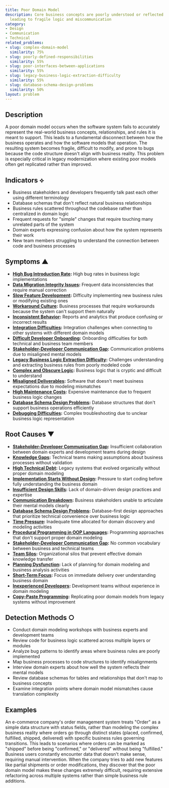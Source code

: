 ```yaml
---
title: Poor Domain Model
description: Core business concepts are poorly understood or reflected in the system,
  leading to fragile logic and miscommunication
category:
- Design
- Communication
- Technical
related_problems:
- slug: complex-domain-model
  similarity: 75%
- slug: poorly-defined-responsibilities
  similarity: 55%
- slug: poor-interfaces-between-applications
  similarity: 55%
- slug: legacy-business-logic-extraction-difficulty
  similarity: 55%
- slug: database-schema-design-problems
  similarity: 50%
layout: problem
---
```


## Description

A poor domain model occurs when the software system fails to accurately represent the real-world business concepts, relationships, and rules it is meant to support. This leads to a fundamental disconnect between how the business operates and how the software models that operation. The resulting system becomes fragile, difficult to modify, and prone to bugs because the code structure doesn't align with business reality. This problem is especially critical in legacy modernization where existing poor models often get replicated rather than improved.

## Indicators ⟡

- Business stakeholders and developers frequently talk past each other using different terminology
- Database schemas that don't reflect natural business relationships
- Business rules scattered throughout the codebase rather than centralized in domain logic
- Frequent requests for "simple" changes that require touching many unrelated parts of the system
- Domain experts expressing confusion about how the system represents their work
- New team members struggling to understand the connection between code and business processes

## Symptoms ▲

- **[High Bug Introduction Rate](high-bug-introduction-rate.md):** High bug rates in business logic implementations
- **[Data Migration Integrity Issues](data-migration-integrity-issues.md):** Frequent data inconsistencies that require manual correction
- **[Slow Feature Development](slow-feature-development.md):** Difficulty implementing new business rules or modifying existing ones
- **[Workaround Culture](workaround-culture.md):** Business processes that require workarounds because the system can't support them naturally
- **[Inconsistent Behavior](inconsistent-behavior.md):** Reports and analytics that produce confusing or incorrect results
- **[Integration Difficulties](integration-difficulties.md):** Integration challenges when connecting to other systems with different domain models
- **[Difficult Developer Onboarding](difficult-developer-onboarding.md):** Onboarding difficulties for both technical and business team members
- **[Stakeholder-Developer Communication Gap](stakeholder-developer-communication-gap.md):** Communication problems due to misaligned mental models
- **[Legacy Business Logic Extraction Difficulty](legacy-business-logic-extraction-difficulty.md):** Challenges understanding and extracting business rules from poorly modeled code
- **[Complex and Obscure Logic](complex-and-obscure-logic.md):** Business logic that is cryptic and difficult to understand
- **[Misaligned Deliverables](misaligned-deliverables.md):** Software that doesn't meet business expectations due to modeling mismatches
- **[High Maintenance Costs](high-maintenance-costs.md):** Expensive maintenance due to frequent business logic changes
- **[Database Schema Design Problems](database-schema-design-problems.md):** Database structures that don't support business operations efficiently
- **[Debugging Difficulties](debugging-difficulties.md):** Complex troubleshooting due to unclear business logic representation

## Root Causes ▼

- **[Stakeholder-Developer Communication Gap](stakeholder-developer-communication-gap.md):** Insufficient collaboration between domain experts and development teams during design
- **[Knowledge Gaps](knowledge-gaps.md):** Technical teams making assumptions about business processes without validation
- **[High Technical Debt](high-technical-debt.md):** Legacy systems that evolved organically without proper domain modeling
- **[Implementation Starts Without Design](implementation-starts-without-design.md):** Pressure to start coding before fully understanding the business domain
- **[Insufficient Design Skills](insufficient-design-skills.md):** Lack of domain-driven design practices and expertise
- **[Communication Breakdown](communication-breakdown.md):** Business stakeholders unable to articulate their mental models clearly
- **[Database Schema Design Problems](database-schema-design-problems.md):** Database-first design approaches that prioritize technical convenience over business logic
- **[Time Pressure](time-pressure.md):** Inadequate time allocated for domain discovery and modeling activities
- **[Procedural Programming in OOP Languages](procedural-programming-in-oop-languages.md):** Programming approaches that don't support proper domain modeling
- **[Stakeholder-Developer Communication Gap](stakeholder-developer-communication-gap.md):** No common vocabulary between business and technical teams
- **[Team Silos](team-silos.md):** Organizational silos that prevent effective domain knowledge transfer
- **[Planning Dysfunction](planning-dysfunction.md):** Lack of planning for domain modeling and business analysis activities
- **[Short-Term Focus](short-term-focus.md):** Focus on immediate delivery over understanding business domain
- **[Inexperienced Developers](inexperienced-developers.md):** Development teams without experience in domain modeling
- **[Copy-Paste Programming](copy-paste-programming.md):** Replicating poor domain models from legacy systems without improvement

## Detection Methods ○

- Conduct domain modeling workshops with business experts and development teams
- Review code for business logic scattered across multiple layers or modules
- Analyze bug patterns to identify areas where business rules are poorly implemented
- Map business processes to code structures to identify misalignments
- Interview domain experts about how well the system reflects their mental models
- Review database schemas for tables and relationships that don't map to business concepts
- Examine integration points where domain model mismatches cause translation complexity

## Examples

An e-commerce company's order management system treats "Order" as a simple data structure with status fields, rather than modeling the complex business reality where orders go through distinct states (placed, confirmed, fulfilled, shipped, delivered) with specific business rules governing transitions. This leads to scenarios where orders can be marked as "shipped" before being "confirmed," or "delivered" without being "fulfilled." Business users constantly encounter data that doesn't make sense, requiring manual intervention. When the company tries to add new features like partial shipments or order modifications, they discover that the poor domain model makes these changes extremely difficult, requiring extensive refactoring across multiple systems rather than simple business rule additions.